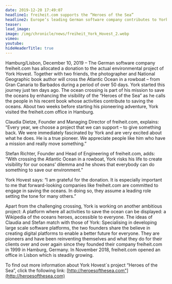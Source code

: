 ```yaml
---
date: 2019-12-20 17:49:07
headline1: freiheit.com supports the “Heroes of the Sea”
headline2: Europe’s leading German software company contributes to York Hovest’s project of crossing of the Atlantic Ocean by rowboat.
teaser:
lead_image:
image: /img/chronicle/news/freiheit_York_Hovest_2.webp
vimeo:
youtube:
hideHeaderTitle: true
---
```


Hamburg/Lisbon, December 10, 2019 – The German software company freiheit.com has allocated a donation to the actual environmental project of York Hovest. Together with two friends, the photographer and National Geographic book author will cross the Atlantic Ocean in a rowboat – from Gran Canaria to Barbados during a period of over 50 days. York started this journey just ten days ago. The ocean crossing is part of his mission to save the oceans by enhancing the visibility of the “Heroes of the Sea” as he calls the people in his recent book whose activities contribute to saving the oceans. About two weeks before starting his pioneering adventure, York visited the freiheit.com office in Hamburg.

Claudia Dietze, Founder and Managing Director of freiheit.com, explains: “Every year, we choose a project that we can support – to give something back. We were immediately fascinated by York and are very excited about what he does. He is a true pioneer. We appreciate people like him who have a mission and really move something.”

Stefan Richter, Founder and Head of Engineering of freiheit.com, adds: “With crossing the Atlantic Ocean in a rowboat, York risks his life to create visibility for our oceans’ dilemma and he shows that everybody can do something to save our environment.”

York Hovest says: “I am grateful for the donation. It is especially important to me that forward-looking companies like freiheit.com are committed to engage in saving the oceans. In doing so, they assume a leading role setting the tone for many others.”

Apart from the challenging crossing, York is working on another ambitious project: A platform where all activities to save the ocean can be displayed: a Wikipedia of the oceans heroes, accessible to everyone. The ideas of Claudia and Stefan match with those of York: Specialising in developing large scale software platforms, the two founders share the believe in creating digital platforms to enable a better future for everyone. They are pioneers and have been reinventing themselves and what they do for their clients over and over again since they founded their company freiheit.com in 1999 in Hamburg, Germany. In November 2018, freiheit.com opened an office in Lisbon which is steadily growing.

To find out more information about York Hovest´s project “Heroes of the Sea”, click the following link: [http://heroesofthesea.com"](http://heroesofthesea.com)


